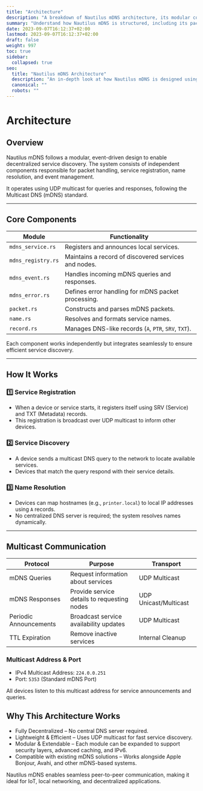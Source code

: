 ```yaml
---
title: "Architecture"
description: "A breakdown of Nautilus mDNS architecture, its modular components, and multicast-based service discovery."
summary: "Understand how Nautilus mDNS is structured, including its packet processing, service registry, and event-driven architecture."
date: 2023-09-07T16:12:37+02:00
lastmod: 2023-09-07T16:12:37+02:00
draft: false
weight: 997
toc: true
sidebar:
  collapsed: true
seo:
  title: "Nautilus mDNS Architecture"
  description: "An in-depth look at how Nautilus mDNS is designed using multicast communication and decentralized service discovery."
  canonical: ""
  robots: ""
---
```


# Architecture

## Overview

Nautilus mDNS follows a modular, event-driven design to enable decentralized service discovery. The system consists of independent components responsible for packet handling, service registration, name resolution, and event management.

It operates using UDP multicast for queries and responses, following the Multicast DNS (mDNS) standard.

---

## Core Components

| Module              | Functionality  |
|-------------------------|------------------|
| `mdns_service.rs`      | Registers and announces local services. |
| `mdns_registry.rs`     | Maintains a record of discovered services and nodes. |
| `mdns_event.rs`        | Handles incoming mDNS queries and responses. |
| `mdns_error.rs`        | Defines error handling for mDNS packet processing. |
| `packet.rs`            | Constructs and parses mDNS packets. |
| `name.rs`              | Resolves and formats service names. |
| `record.rs`            | Manages DNS-like records (`A`, `PTR`, `SRV`, `TXT`). |

Each component works independently but integrates seamlessly to ensure efficient service discovery.

---

## How It Works

### 1️⃣ Service Registration
- When a device or service starts, it registers itself using SRV (Service) and TXT (Metadata) records.
- This registration is broadcast over UDP multicast to inform other devices.

### 2️⃣ Service Discovery
- A device sends a multicast DNS query to the network to locate available services.
- Devices that match the query respond with their service details.

### 3️⃣ Name Resolution
- Devices can map hostnames (e.g., `printer.local`) to local IP addresses using `A` records.
- No centralized DNS server is required; the system resolves names dynamically.

---

## Multicast Communication

| Protocol  | Purpose  | Transport  |
|--------------|-------------|--------------|
| mDNS Queries | Request information about services | UDP Multicast |
| mDNS Responses | Provide service details to requesting nodes | UDP Unicast/Multicast |
| Periodic Announcements | Broadcast service availability updates | UDP Multicast |
| TTL Expiration | Remove inactive services | Internal Cleanup |

### Multicast Address & Port
- IPv4 Multicast Address: `224.0.0.251`
- Port: `5353` (Standard mDNS Port)

All devices listen to this multicast address for service announcements and queries.


## Why This Architecture Works
- Fully Decentralized – No central DNS server required.
- Lightweight & Efficient – Uses UDP multicast for fast service discovery.
- Modular & Extendable – Each module can be expanded to support security layers, advanced caching, and IPv6.
- Compatible with existing mDNS solutions – Works alongside Apple Bonjour, Avahi, and other mDNS-based systems.

Nautilus mDNS enables seamless peer-to-peer communication, making it ideal for IoT, local networking, and decentralized applications.

